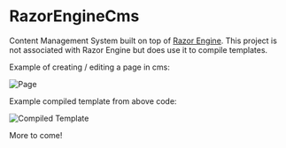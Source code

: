 # RazorEngineCms

Content Management System built on top of [Razor Engine](https://github.com/Antaris/RazorEngine). This project is not associated with Razor Engine but does use it to compile templates.

Example of creating / editing a page in cms:

![Page](http://i.imgur.com/MLYw3WM.png)

Example compiled template from above code:

![Compiled Template](http://i.imgur.com/dD12fmu.png)

More to come!
